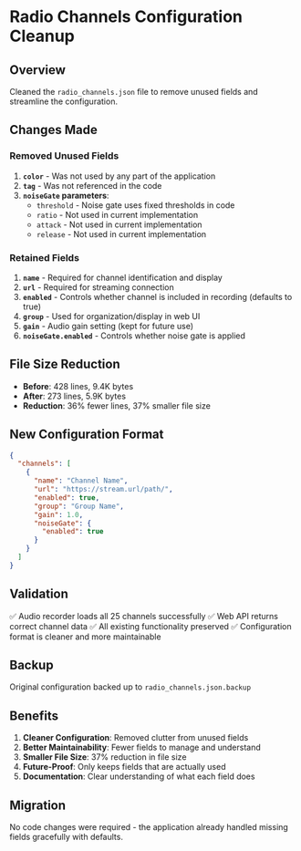 # Radio Channels Configuration Cleanup

## Overview
Cleaned the `radio_channels.json` file to remove unused fields and streamline the configuration.

## Changes Made

### Removed Unused Fields
1. **`color`** - Was not used by any part of the application
2. **`tag`** - Was not referenced in the code
3. **`noiseGate` parameters**:
   - `threshold` - Noise gate uses fixed thresholds in code
   - `ratio` - Not used in current implementation
   - `attack` - Not used in current implementation  
   - `release` - Not used in current implementation

### Retained Fields
1. **`name`** - Required for channel identification and display
2. **`url`** - Required for streaming connection
3. **`enabled`** - Controls whether channel is included in recording (defaults to true)
4. **`group`** - Used for organization/display in web UI
5. **`gain`** - Audio gain setting (kept for future use)
6. **`noiseGate.enabled`** - Controls whether noise gate is applied

## File Size Reduction
- **Before**: 428 lines, 9.4K bytes
- **After**: 273 lines, 5.9K bytes
- **Reduction**: 36% fewer lines, 37% smaller file size

## New Configuration Format

```json
{
  "channels": [
    {
      "name": "Channel Name",
      "url": "https://stream.url/path/",
      "enabled": true,
      "group": "Group Name", 
      "gain": 1.0,
      "noiseGate": {
        "enabled": true
      }
    }
  ]
}
```

## Validation
✅ Audio recorder loads all 25 channels successfully
✅ Web API returns correct channel data
✅ All existing functionality preserved
✅ Configuration format is cleaner and more maintainable

## Backup
Original configuration backed up to `radio_channels.json.backup`

## Benefits
1. **Cleaner Configuration**: Removed clutter from unused fields
2. **Better Maintainability**: Fewer fields to manage and understand
3. **Smaller File Size**: 37% reduction in file size
4. **Future-Proof**: Only keeps fields that are actually used
5. **Documentation**: Clear understanding of what each field does

## Migration
No code changes were required - the application already handled missing fields gracefully with defaults.
